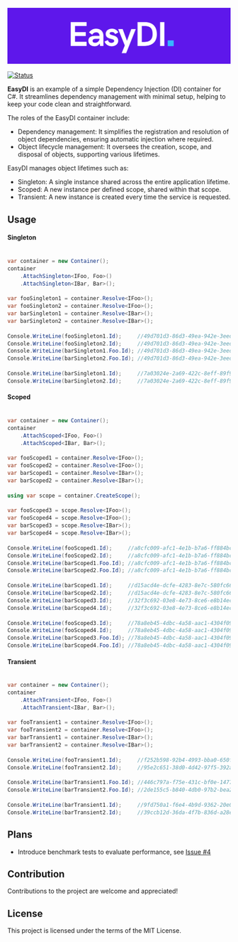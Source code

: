 ![logo](/assets/EasyDI.logo.png)

[![Status](https://github.com/KrzysztofBorowiecki/EasyDI/actions/workflows/CI.yml/badge.svg)](https://github.com/KrzysztofBorowiecki/EasyDI/actions/workflows/CI.yml)

**EasyDI** is an example of a simple Dependency Injection (DI) container for C#.
It streamlines dependency management with minimal setup, helping to keep your code clean and straightforward.

The roles of the EasyDI container include:
- Dependency management: It simplifies the registration and resolution of object dependencies, ensuring automatic injection where required.
- Object lifecycle management: It oversees the creation, scope, and disposal of objects, supporting various lifetimes.

EasyDI manages object lifetimes such as:
- Singleton: A single instance shared across the entire application lifetime.
- Scoped: A new instance per defined scope, shared within that scope.
- Transient: A new instance is created every time the service is requested.

## Usage
#### Singleton
```c#

var container = new Container();
container
    .AttachSingleton<IFoo, Foo>()
    .AttachSingleton<IBar, Bar>();

var fooSingleton1 = container.Resolve<IFoo>();
var fooSingleton2 = container.Resolve<IFoo>();
var barSingleton1 = container.Resolve<IBar>();
var barSingleton2 = container.Resolve<IBar>();

Console.WriteLine(fooSingleton1.Id);     //49d701d3-86d3-49ea-942e-3eedd08eeaa0
Console.WriteLine(fooSingleton2.Id);     //49d701d3-86d3-49ea-942e-3eedd08eeaa0
Console.WriteLine(barSingleton1.Foo.Id); //49d701d3-86d3-49ea-942e-3eedd08eeaa0
Console.WriteLine(barSingleton2.Foo.Id); //49d701d3-86d3-49ea-942e-3eedd08eeaa0

Console.WriteLine(barSingleton1.Id);     //7a03024e-2a69-422c-8eff-89f9c1a812e1
Console.WriteLine(barSingleton2.Id);     //7a03024e-2a69-422c-8eff-89f9c1a812e1

```

#### Scoped

```c#

var container = new Container();
container
    .AttachScoped<IFoo, Foo>()
    .AttachScoped<IBar, Bar>();

var fooScoped1 = container.Resolve<IFoo>();
var fooScoped2 = container.Resolve<IFoo>();
var barScoped1 = container.Resolve<IBar>();
var barScoped2 = container.Resolve<IBar>();

using var scope = container.CreateScope();

var fooScoped3 = scope.Resolve<IFoo>();
var fooScoped4 = scope.Resolve<IFoo>();
var barScoped3 = scope.Resolve<IBar>();
var barScoped4 = scope.Resolve<IBar>();

Console.WriteLine(fooScoped1.Id);     //a8cfc009-afc1-4e1b-b7a6-ff884bc0c069
Console.WriteLine(fooScoped2.Id);     //a8cfc009-afc1-4e1b-b7a6-ff884bc0c069
Console.WriteLine(barScoped1.Foo.Id); //a8cfc009-afc1-4e1b-b7a6-ff884bc0c069
Console.WriteLine(barScoped2.Foo.Id); //a8cfc009-afc1-4e1b-b7a6-ff884bc0c069

Console.WriteLine(barScoped1.Id);     //d15acd4e-dcfe-4283-8e7c-580fc668e10d
Console.WriteLine(barScoped2.Id);     //d15acd4e-dcfe-4283-8e7c-580fc668e10d
Console.WriteLine(barScoped3.Id);     //32f3c692-03e8-4e73-8ce6-e8b14ec8b7a5
Console.WriteLine(barScoped4.Id);     //32f3c692-03e8-4e73-8ce6-e8b14ec8b7a5

Console.WriteLine(fooScoped3.Id);     //78a8eb45-4dbc-4a58-aac1-4304f09e4711
Console.WriteLine(fooScoped4.Id);     //78a8eb45-4dbc-4a58-aac1-4304f09e4711
Console.WriteLine(barScoped3.Foo.Id); //78a8eb45-4dbc-4a58-aac1-4304f09e4711
Console.WriteLine(barScoped4.Foo.Id); //78a8eb45-4dbc-4a58-aac1-4304f09e4711

```

#### Transient

```c#

var container = new Container();
container
    .AttachTransient<IFoo, Foo>()
    .AttachTransient<IBar, Bar>();

var fooTransient1 = container.Resolve<IFoo>();
var fooTransient2 = container.Resolve<IFoo>();
var barTransient1 = container.Resolve<IBar>();
var barTransient2 = container.Resolve<IBar>();

Console.WriteLine(fooTransient1.Id);     //f252b598-92b4-4993-bba0-650f5c0a648f
Console.WriteLine(fooTransient2.Id);     //95e2c651-38d0-4d42-97f5-392a965fcf5b

Console.WriteLine(barTransient1.Foo.Id); //446c797a-f75e-431c-bf0e-14778fbdbb61
Console.WriteLine(barTransient2.Foo.Id); //2de155c5-b840-4db0-97b2-bea247fccfde

Console.WriteLine(barTransient1.Id);     //9fd750a1-f6e4-4b9d-9362-20e0153a1c71
Console.WriteLine(barTransient2.Id);     //39ccb12d-36da-4f7b-836d-a28e15440f47

```

## Plans
- Introduce benchmark tests to evaluate performance, see [Issue #4](https://github.com/KrzysztofBorowiecki/EasyDI/issues/4)

## Contribution 
Contributions to the project are welcome and appreciated!

## License
This project is licensed under the terms of the MIT License.
